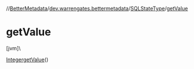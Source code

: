 //[BetterMetadata](../../../index.md)/[dev.warrengates.bettermetadata](../index.md)/[SQLStateType](index.md)/[getValue](get-value.md)

# getValue

[jvm]\

[Integer](https://docs.oracle.com/javase/8/docs/api/java/lang/Integer.html)[getValue](get-value.md)()

